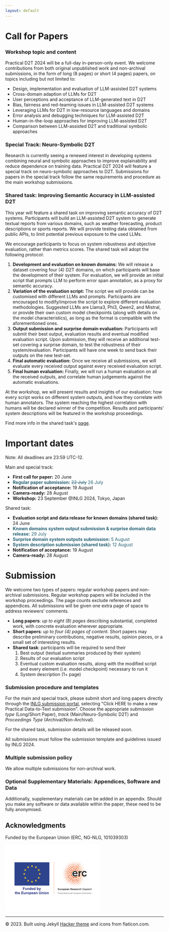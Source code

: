 ```yaml
---
layout: default
---
```

 <div class="forms-container">

 <!-- <div class="forms">
    <img src="assets/images/github-logo.png">
    <a href="https://github.com/practicald2t/hackathon/">
    <p style="font-size: large">Hackathon – Github</p>
    </a>
</div> -->
</div>


# Call for Papers

### Workshop topic and content
Practical D2T 2024 will be a full-day in-person-only event. We welcome contributions from both original unpublished work and non-archival submissions, in the form of long (8 pages) or short (4 pages) papers, on topics including but not limited to:

- Design, implementation and evaluation of LLM-assisted D2T systems
- Cross-domain adaption of LLMs for D2T
- User perceptions and acceptance of LLM-generated text in D2T
- Bias, fairness and red-teaming issues in LLM-assisted D2T systems
- Leveraging LLMs for D2T in low-resource languages and domains
- Error analysis and debugging techniques for LLM-assisted D2T
- Human-in-the-loop approaches for improving LLM-assisted D2T
- Comparison between LLM-assisted D2T and traditional symbolic approaches

### Special Track: Neuro-Symbolic D2T
Research is currently seeing a renewed interest in developing systems combining neural and symbolic approaches to improve explainability and reduce dependence on training data. Practical D2T 2024 will feature a special track on neuro-symbolic approaches to D2T. Submissions for papers in the special track follow the same requirements and procedure as the main workshop submissions.

### Shared task: Improving Semantic Accuracy in LLM-assisted D2T
This year will feature a shared task on improving semantic accuracy of D2T systems. Participants will build an LLM-assisted D2T system to generate textual reports from various domains, such as weather forecasting, product descriptions or sports reports. We will provide testing data obtained from public APIs, to limit potential previous exposure to the used LLMs. 

We encourage participants to focus on system robustness and objective evaluation, rather than metrics scores. The shared task will adopt the following protocol:

1. **Development and evaluation on known domains:** We will release a dataset covering four (4) D2T domains, on which participants will base the development of their system. For evaluation, we will provide an initial script that prompts LLM to perform error span annotation, as a proxy for semantic accuracy.
2. **Variation of the evaluation script:** The script we will provide can be customised with different LLMs and prompts. Participants are encouraged to modify/improve the script to explore different evaluation methodologies.
Suggested LLMs are Llama3, Phi3, Qwen2, and Mistral, or provide their own custom model checkpoints (along with details on the model characteristics), as long as the format is compatible with the aforementioned ones.
3. **Output submission and surprise domain evaluation:** Participants will submit their best output, evaluation results and eventual modified evaluation script. Upon submission, they will receive an additional test-set covering a surprise domain, to test the robustness of their system/evaluation. Participants will have one week to send back their outputs on the new test-set.
4. **Final automatic evaluation:** Once we receive all submissions, we will evaluate every received output against every received evaluation script.
5. **Final human evaluation:** Finally, we will run a human evaluation on all the received outputs, and correlate human judgements against the automatic evaluations.

At the workshop, we will present results and insights of our evaluation: how every script works on different system outputs, and how they correlate with human annotators. The system reaching the highest correlation with humans will be declared winner of the competition. Results and participants’ system descriptions will be featured in the workshop proceedings. 

Find more info in the shared task's [page](https://practicald2t.github.io/pages/shared_task).

# Important dates
Note: All deadlines are 23:59 UTC-12.

Main and special track:
- **First call for paper:** 20 June
- <span style="color: #276275;">**Regular paper submission:**  ~~22 July~~ 26 July </span>
- **Notification of acceptance:**  19 August
- **Camera-ready:**  28 August
- **Workshop:** 23 September @INLG 2024, Tokyo, Japan


Shared task:
- **Evaluation script and data release for known domains (shared task):**  24 June
- <span style="color: #276275;">**Known domains system output submission & surprise domain data release:** 29 July</span>
- <span style="color: #276275;">**Surprise domain system outputs submission:** 5 August</span>
- <span style="color: #276275;">**System description submission (shared task):** 12 August</span>
- **Notification of acceptance:**  19 August
- **Camera-ready:**  28 August



# Submission

We welcome two types of papers: regular workshop papers and non-archival submissions. Regular workshop papers will be included in the workshop proceedings. The page counts exclude references and appendices. All submissions will be given one extra page of space to address reviewers’ comments.

- **Long papers**: *up to eight (8) pages* describing substantial, completed work, with concrete evaluation wherever appropriate.
- **Short papers**: *up to four (4) pages of content*. Short papers may describe preliminary contributions, negative results, opinion pieces, or a small set of interesting results.
- **Shared task**: participants will be required to send their
  1. Best output (textual summaries produced by their system)
  2. Results of our evaluation script
  3. Eventual custom evaluation results, along with the modified script and every element (i.e. model checkpoint) necessary to run it
  4. System description (1+ page)

<!---
Participants will send their submission through $TODO_CODALAB_EMAIL_OR_BOTH_? with the subject "[Submission] {title of your work}" before the submission deadline (see below).--->

### Submission procedure and templates
For the main and special track, please submit short and long papers directly through the [INLG submission portal](https://softconf.com/n/inlg2024/user/scmd.cgi?scmd=submitNew), selecting "Click HERE to make a new Practical Data-to-Text submission". 
Choose the appropriate *submission type* (Long/Short Paper), *track* (Main/Neuro-Symbolic D2T) and *Proceedings Type* (Archival/Non-Archival).

For the shared task, submission details will be released soon.

All submissions must follow the submission template and guidelines issued by INLG 2024.

<!---Participants of the shared task will send their submission through $TODO_CODALAB_EMAIL_OR_BOTH_? with the subject "[Submission] {title of your work}" before the submission deadline (see below)--->

### Multiple submission policy
We allow multiple submissions for non-archival work.

### Optional Supplementary Materials: Appendices, Software and Data
Additionally, supplementary materials can be added in an appendix. Should you make any software or data available within the paper, these need to be fully anonymised.

## Acknowledgments
<p>Funded by the European Union (ERC, NG-NLG, 101039303)</p>
<img src="../assets/images/erc.png" style="max-width: 300px;" alt="ERC">

<hr>
<div class="footer">
    © 2023. Built using Jekyll <a href="https://github.com/pages-themes/hacker">Hacker theme</a> and icons from flaticon.com.
  </div>
